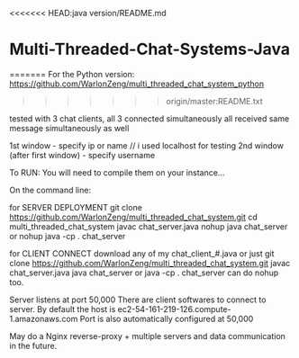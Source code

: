 <<<<<<< HEAD:java version/README.md
# Multi-Threaded-Chat-Systems-Java
=======
For the Python version: https://github.com/WarlonZeng/multi_threaded_chat_system_python
>>>>>>> origin/master:README.txt

tested with 3 chat clients, all 3 connected simultaneously
all received same message simultaneously as well

1st window - specify ip or name // i used localhost for testing
2nd window (after first window) - specify username

To RUN: You will need to compile them on your instance...

On the command line:

for SERVER DEPLOYMENT
git clone https://github.com/WarlonZeng/multi_threaded_chat_system.git
cd multi_threaded_chat_system
javac chat_server.java
nohup java chat_server or nohup java -cp . chat_server

for CLIENT CONNECT
download any of my chat_client_#.java or just git clone https://github.com/WarlonZeng/multi_threaded_chat_system.git
javac chat_server.java
java chat_server or java -cp . chat_server
can do nohup too.


Server listens at port 50,000
There are client softwares to connect to server. By default the host is ec2-54-161-219-126.compute-1.amazonaws.com
Port is also automatically configured at 50,000

May do a Nginx reverse-proxy + multiple servers and data communication in the future.
